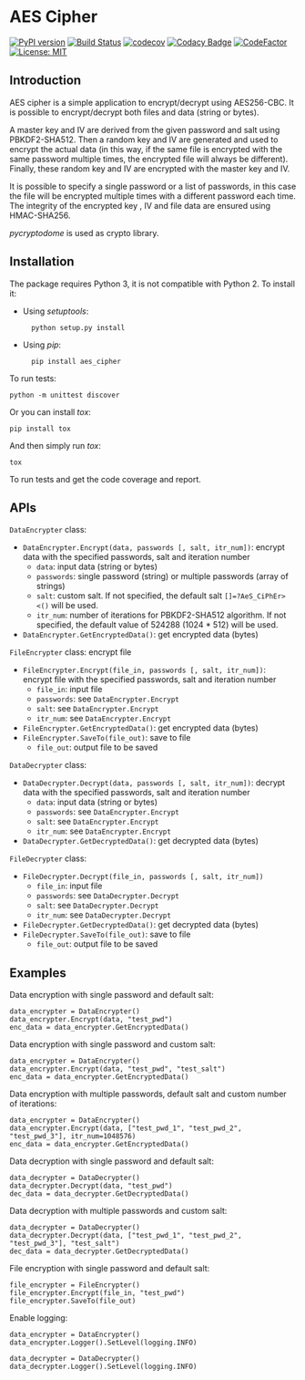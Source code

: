 # AES Cipher
[![PyPI version](https://badge.fury.io/py/aes-cipher.svg)](https://badge.fury.io/py/aes-cipher)
[![Build Status](https://www.travis-ci.com/ebellocchia/aes_cipher.svg?branch=main)](https://travis-ci.com/ebellocchia/aes_cipher)
[![codecov](https://codecov.io/gh/ebellocchia/aes_cipher/branch/main/graph/badge.svg)](https://codecov.io/gh/ebellocchia/aes_cipher)
[![Codacy Badge](https://app.codacy.com/project/badge/Grade/9afd9788aa0e43faa491edcf6ed29d5e)](https://www.codacy.com/gh/ebellocchia/aes_cipher/dashboard?utm_source=github.com&amp;utm_medium=referral&amp;utm_content=ebellocchia/aes_cipher&amp;utm_campaign=Badge_Grade)
[![CodeFactor](https://www.codefactor.io/repository/github/ebellocchia/aes_cipher/badge)](https://www.codefactor.io/repository/github/ebellocchia/aes_cipher)
[![License: MIT](https://img.shields.io/badge/License-MIT-yellow.svg)](https://raw.githubusercontent.com/ebellocchia/bip_utils/master/LICENSE)

## Introduction

AES cipher is a simple application to encrypt/decrypt using AES256-CBC. It is possible to encrypt/decrypt both files and data (string or bytes).

A master key and IV are derived from the given password and salt using PBKDF2-SHA512. Then a random key and IV are generated and used to encrypt the actual data (in this way, if the same file is encrypted with the same password multiple times, the encrypted file will always be different). Finally, these random key and IV are encrypted with the master key and IV.

It is possible to specify a single password or a list of passwords, in this case the file will be encrypted multiple times with a different password each time. The integrity of the encrypted key , IV and file data are ensured using HMAC-SHA256.

*pycryptodome* is used as crypto library.

## Installation

The package requires Python 3, it is not compatible with Python 2.
To install it:
- Using *setuptools*:

        python setup.py install

- Using *pip*:

        pip install aes_cipher

To run tests:

    python -m unittest discover

Or you can install *tox*:

    pip install tox

And then simply run *tox*:

    tox

To run tests and get the code coverage and report.

## APIs

`DataEncrypter` class:

- `DataEncrypter.Encrypt(data, passwords [, salt, itr_num])`: encrypt data with the specified passwords, salt and iteration number
    - `data`: input data (string or bytes)
    - `passwords`: single password (string) or multiple passwords (array of strings)
    - `salt`: custom salt. If not specified, the default salt `[]=?AeS_CiPhEr><()` will be used.
    - `itr_num`: number of iterations for PBKDF2-SHA512 algorithm. If not specified, the default value of 524288 (1024 * 512) will be used.
- `DataEncrypter.GetEncryptedData()`: get encrypted data (bytes)

`FileEncrypter` class: encrypt file

- `FileEncrypter.Encrypt(file_in, passwords [, salt, itr_num])`: encrypt file with the specified passwords, salt and iteration number
    - `file_in`: input file
    - `passwords`: see `DataEncrypter.Encrypt`
    - `salt`: see `DataEncrypter.Encrypt`
    - `itr_num`: see `DataEncrypter.Encrypt`
- `FileEncrypter.GetEncryptedData()`: get encrypted data (bytes)
- `FileEncrypter.SaveTo(file_out)`: save to file
    - `file_out`: output file to be saved

`DataDecrypter` class:

- `DataDecrypter.Decrypt(data, passwords [, salt, itr_num])`: decrypt data with the specified passwords, salt and iteration number
    - `data`: input data (string or bytes)
    - `passwords`: see `DataEncrypter.Encrypt`
    - `salt`: see `DataEncrypter.Encrypt`
    - `itr_num`: see `DataEncrypter.Encrypt`
- `DataDecrypter.GetDecryptedData()`: get decrypted data (bytes)

`FileDecrypter` class:

- `FileDecrypter.Decrypt(file_in, passwords [, salt, itr_num])`
    - `file_in`: input file
    - `passwords`: see `DataDecrypter.Decrypt`
    - `salt`: see `DataDecrypter.Decrypt`
    - `itr_num`: see `DataDecrypter.Decrypt`
- `FileDecrypter.GetDecryptedData()`: get decrypted data (bytes)
- `FileDecrypter.SaveTo(file_out)`: save to file
    - `file_out`: output file to be saved

## Examples

Data encryption with single password and default salt:

    data_encrypter = DataEncrypter()
    data_encrypter.Encrypt(data, "test_pwd")
    enc_data = data_encrypter.GetEncryptedData()

Data encryption with single password and custom salt:

    data_encrypter = DataEncrypter()
    data_encrypter.Encrypt(data, "test_pwd", "test_salt")
    enc_data = data_encrypter.GetEncryptedData()

Data encryption with multiple passwords, default salt and custom number of iterations:

    data_encrypter = DataEncrypter()
    data_encrypter.Encrypt(data, ["test_pwd_1", "test_pwd_2", "test_pwd_3"], itr_num=1048576)
    enc_data = data_encrypter.GetEncryptedData()

Data decryption with single password and default salt:

    data_decrypter = DataDecrypter()
    data_decrypter.Decrypt(data, "test_pwd")
    dec_data = data_decrypter.GetDecryptedData()

Data decryption with multiple passwords and custom salt:

    data_decrypter = DataDecrypter()
    data_decrypter.Decrypt(data, ["test_pwd_1", "test_pwd_2", "test_pwd_3"], "test_salt")
    dec_data = data_decrypter.GetDecryptedData()

File encryption with single password and default salt:

    file_encrypter = FileEncrypter()
    file_encrypter.Encrypt(file_in, "test_pwd")
    file_encrypter.SaveTo(file_out)

Enable logging:

    data_encrypter = DataEncrypter()
    data_encrypter.Logger().SetLevel(logging.INFO)

    data_decrypter = DataDecrypter()
    data_decrypter.Logger().SetLevel(logging.INFO)
